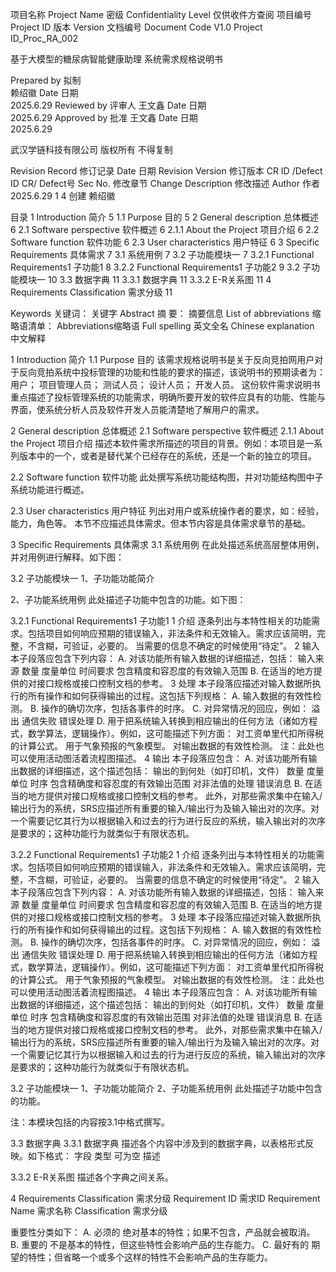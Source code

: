 项目名称
Project Name	密级
Confidentiality Level
	仅供收件方查阅
项目编号
Project ID	版本
Version	文档编号
Document Code
	V1.0	Project ID_Proc_RA_002


基于大模型的糖尿病智能健康助理
系统需求规格说明书








Prepared by 
拟制	
赖绍徽	Date
日期	
2025.6.29
Reviewed by 
评审人	王文鑫	Date
日期	
2025.6.29
Approved by
批准	王文鑫	Date
日期	
2025.6.29



武汉学链科技有限公司
版权所有  不得复制
  


 
Revision Record
修订记录
Date
日期	Revision Version
修订版本	CR ID /Defect ID
CR/ Defect号	Sec No.
修改章节	Change Description
修改描述	Author
作者
2025.6.29	1		4	创建	赖绍徽
					
					
					
					
					
					
					
					
					
 
目录
1 Introduction 简介	5
1.1 Purpose 目的	5
2 General description 总体概述	6
2.1 Software perspective 软件概述	6
2.1.1 About the Project 项目介绍	6
2.2 Software function 软件功能	6
2.3 User characteristics 用户特征	6
3 Specific Requirements 具体需求	7
3.1 系统用例	7
3.2 子功能模块一	7
3.2.1 Functional Requirements1 子功能1	8
3.2.2 Functional Requirements1 子功能2	9
3.2 子功能模块一	10
3.3 数据字典	11
3.3.1 数据字典	11
3.3.2 E-R关系图	11
4 Requirements Classification 需求分级	11
 
Keywords 关键词：
关键字
Abstract  摘    要：
摘要信息
List of abbreviations 缩略语清单： 
Abbreviations缩略语	Full spelling 英文全名	Chinese explanation 中文解释
		
		
		
		
		

 
1 Introduction 简介
1.1 Purpose 目的
该需求规格说明书是关于反向竞拍网用户对于反向竞拍系统中投标管理的功能和性能的要求的描述，该说明书的预期读者为：
用户；
项目管理人员；
测试人员；
设计人员；
开发人员。
这份软件需求说明书重点描述了投标管理系统的功能需求，明确所要开发的软件应具有的功能、性能与界面，使系统分析人员及软件开发人员能清楚地了解用户的需求。



 
2 General description 总体概述
2.1 Software perspective 软件概述
2.1.1 About the Project 项目介绍
描述本软件需求所描述的项目的背景。例如：本项目是一系列版本中的一个，或者是替代某个已经存在的系统，还是一个新的独立的项目。

2.2 Software function 软件功能
此处撰写系统功能结构图，并对功能结构图中子系统功能进行概述。

2.3 User characteristics 用户特征
列出对用户或系统操作者的要求，如：经验，能力，角色等。
本节不应描述具体需求。但本节内容是具体需求章节的基础。


 
3 Specific Requirements 具体需求 
3.1 系统用例
在此处描述系统高层整体用例，并对用例进行解释。如下图：
 
3.2 子功能模块一
1、子功能功能简介

2、子功能系统用例
此处描述子功能中包含的功能。如下图：
 

3.2.1 Functional Requirements1 子功能1
1 介绍
逐条列出与本特性相关的功能需求。包括项目如何响应预期的错误输入，非法条件和无效输入。需求应该简明，完整，不含糊，可验证，必要的。 当需要的信息不确定的时候使用“待定”。
2 输入
本子段落应包含下列内容：
A. 对该功能所有输入数据的详细描述，包括：
		输入来源
		数量
		度量单位
		时间要求
		包含精度和容忍度的有效输入范围
B. 在适当的地方提供的对接口规格或接口控制文档的参考。
3 处理
本子段落应描述对输入数据所执行的所有操作和如何获得输出的过程。这包括下列规格：
A. 输入数据的有效性检测。
B. 操作的确切次序，包括各事件的时序。
C. 对异常情况的回应，例如：
		溢出
		通信失败
		错误处理
D. 用于把系统输入转换到相应输出的任何方法（诸如方程式，数学算法，逻辑操作）。例如，这可能描述下列方面：
		对工资单里代扣所得税的计算公式。
		用于气象预报的气象模型。
对输出数据的有效性检测。
注：此处也可以使用活动图活着流程图描述。
4 输出
本子段落应包含：
A. 对该功能所有输出数据的详细描述，这个描述包括：
		输出的到何处（如打印机，文件）
		数量
		度量单位
		时序
		包含精确度和容忍度的有效输出范围
		对非法值的处理
		错误消息
B. 在适当的地方提供对接口规格或接口控制文档的参考。
此外，对那些需求集中在输入/输出行为的系统，SRS应描述所有重要的输入/输出行为及输入输出对的次序。对一个需要记忆其行为以根据输入和过去的行为进行反应的系统，输入输出对的次序是要求的；这种功能行为就类似于有限状态机。

3.2.2 Functional Requirements1 子功能2
1 介绍
逐条列出与本特性相关的功能需求。包括项目如何响应预期的错误输入，非法条件和无效输入。需求应该简明，完整，不含糊，可验证，必要的。 当需要的信息不确定的时候使用“待定”。
2 输入
本子段落应包含下列内容：
A. 对该功能所有输入数据的详细描述，包括：
		输入来源
		数量
		度量单位
		时间要求
		包含精度和容忍度的有效输入范围
B. 在适当的地方提供的对接口规格或接口控制文档的参考。
3 处理
本子段落应描述对输入数据所执行的所有操作和如何获得输出的过程。这包括下列规格：
A. 输入数据的有效性检测。
B. 操作的确切次序，包括各事件的时序。
C. 对异常情况的回应，例如：
		溢出
		通信失败
		错误处理
D. 用于把系统输入转换到相应输出的任何方法（诸如方程式，数学算法，逻辑操作）。例如，这可能描述下列方面：
		对工资单里代扣所得税的计算公式。
		用于气象预报的气象模型。
对输出数据的有效性检测。
注：此处也可以使用活动图活着流程图描述。
4 输出
本子段落应包含：
A. 对该功能所有输出数据的详细描述，这个描述包括：
		输出的到何处（如打印机，文件）
		数量
		度量单位
		时序
		包含精确度和容忍度的有效输出范围
		对非法值的处理
		错误消息
B. 在适当的地方提供对接口规格或接口控制文档的参考。
此外，对那些需求集中在输入/输出行为的系统，SRS应描述所有重要的输入/输出行为及输入输出对的次序。对一个需要记忆其行为以根据输入和过去的行为进行反应的系统，输入输出对的次序是要求的；这种功能行为就类似于有限状态机。

3.2 子功能模块一
1、子功能功能简介
2、子功能系统用例
此处描述子功能中包含的功能。

注：本模块包括的内容按3.1中格式撰写。

3.3 数据字典
3.3.1 数据字典
描述各个内容中涉及到的数据字典，以表格形式反映。如下格式：
字段	类型	可为空	描述
			


3.3.2 E-R关系图
描述各个字典之间关系。



4 Requirements Classification 需求分级
Requirement ID
需求ID	Requirement Name
需求名称	Classification
需求分级
		
		
		
		
		
		
		

重要性分类如下：
A.	必须的		绝对基本的特性；如果不包含，产品就会被取消。
B.	重要的		不是基本的特性，但这些特性会影响产品的生存能力。
C.	最好有的		期望的特性；但省略一个或多个这样的特性不会影响产品的生存能力。


